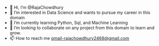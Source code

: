 - 👋 Hi, I’m @RajaChowdhury
- 👀 I’m interested in Data Science and wants to pursue my career in this domain
- 🌱 I’m currently learning Python, Sql, and Machine Learning 
- 💞️ I’m looking to collaborate on any project from this domain to learn and grow.
- 📫 How to reach me gmail-rajachowdhury2468@gmail.com

<!---
RajaChowdhury/RajaChowdhury is a ✨ special ✨ repository because its `README.md` (this file) appears on your GitHub profile.
You can click the Preview link to take a look at your changes.
--->
